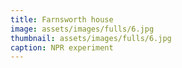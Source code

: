 ```yaml
---
title: Farnsworth house
image: assets/images/fulls/6.jpg
thumbnail: assets/images/fulls/6.jpg
caption: NPR experiment
---
```


